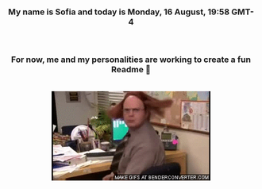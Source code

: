 


<div align="center">
<h3 >My name is Sofia and today is Monday, 16 August, 19:58 GMT-4</h3><br>
<h3 >For now, me and my personalities are working to create a fun Readme 👋
</h3><br>
<img src='img/dwight.gif' alt='working...'/>
</div>
